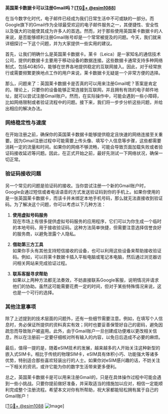 **英国莱卡数据卡可以注册Gmail吗？[[TG💪+ @esim1088](https://t.me/s/esim1088)]**

在当今数字化时代，电子邮件已经成为我们日常生活中不可或缺的一部分。而Google旗下的Gmail作为全球最受欢迎的电子邮件服务之一，其便捷性、安全性以及强大的功能使其成为许多人的首选。然而，对于那些使用英国莱卡数据卡的人来说，是否能够顺利注册Gmail账号却是一个常常被提及的问题。今天，我们就来详细探讨一下这个问题，并为大家提供一些实用的建议。

首先，让我们明确什么是英国莱卡数据卡。莱卡（Leica）是一家知名的通信技术公司，提供的数据卡主要用于移动设备的数据连接。这些数据卡通常支持多种网络制式，包括4G和5G，能够在世界各地提供稳定的互联网接入。因此，对于经常旅行或需要频繁更换地点工作的用户来说，莱卡数据卡无疑是一个非常方便的选择。

那么，问题来了：英国莱卡数据卡是否真的可以用来注册Gmail呢？答案是肯定的。理论上，只要你的设备能够正常连接到互联网，并且拥有有效的电子邮件地址，就可以尝试注册Gmail账户。然而，在实际操作中，可能会遇到一些小障碍，比如网络限制或者验证流程中的问题。接下来，我们将一步步分析这些问题，并给出相应的解决办法。

### 网络稳定性与速度

在开始注册之前，确保你的英国莱卡数据卡能够提供稳定且快速的网络连接至关重要。因为Gmail注册过程中可能需要上传头像、填写个人信息等步骤，这些都需要消耗一定的流量和时间。如果你的网络不够流畅，可能会导致页面加载失败或者验证码接收延迟等问题。因此，在正式开始之前，最好先测试一下网络状况，确保一切正常。

### 验证码接收问题

另一个常见的问题是验证码的接收。当你尝试注册一个新的Gmail账户时，Google会通过短信或者电话语音的方式发送验证码到你的手机上。如果你使用的是一张英国莱卡数据卡，而该卡并未绑定本地手机号码，那么就无法直接收到验证码。为了解决这个问题，你可以考虑以下几种方法：

1. **使用虚拟号码服务**  
   现在市场上有很多提供虚拟号码服务的应用程序，它们可以为你生成一个临时的本地号码，用于接收验证码。这种方法简单快捷，但需要注意选择信誉良好的服务商，以避免泄露个人隐私。

2. **借助第三方工具**  
   如果你手头有其他支持短信接收的设备，也可以利用这些设备来帮助接收验证码。例如，可以将莱卡数据卡插入平板电脑或笔记本电脑，然后通过浏览器访问相关网站来完成验证过程。

3. **联系客服寻求帮助**  
   如果以上两种方法都无法奏效，不妨直接联系Google客服，说明情况并请求他们的协助。虽然这可能需要花费一定的时间，但对于某些特殊情况来说，这也是一个可行的选择。

### 其他注意事项

除了上述提到的技术层面的问题外，还有一些细节需要注意。例如，在填写个人信息时，务必保证所提供的资料真实有效；同时也要妥善保管好自己的密码，避免因疏忽而导致账户被盗用。此外，由于Gmail账户一旦创建成功便难以更改相关信息，所以在注册前一定要仔细核对所有输入的内容，以免日后造成不必要的麻烦。

最后，值得一提的是，随着eSIM技术的发展，越来越多的人开始关注这种新型的嵌入式SIM卡。相比于传统的物理SIM卡，eSIM具有体积小巧、功能强大等诸多优势，特别适合那些喜欢轻装出行的人士。如果你对eSIM感兴趣的话，不妨关注一下相关的资讯，或许它能为你的数字生活带来更多便利。

总之，英国莱卡数据卡是可以用来注册Gmail的，只是在具体操作过程中可能会遇到一些小挑战。只要你提前做好准备，并采取适当的措施加以应对，相信一定能顺利完成整个注册流程。希望本文对你有所帮助，祝大家都能轻松拥有属于自己的Gmail账户！

[[TG💪+ @esim1088](https://t.me/s/esim1088) ![Image](https://i.postimg.cc/4NQfJmqS/Snipaste-2025-05-13-00-14-12.png)]